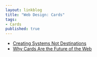 ```yaml
---
layout: linkblog
title: "Web Design: Cards"
tags:
- Cards
published: true
---
```


* [Creating Systems Not Destinations](https://blog.intercom.io/design-futures-1-creating-systems-not-products/)
* [Why Cards Are the Future of the Web](https://medium.com/@intercom/why-cards-are-the-future-of-the-web-d3f6ce8b843a)
